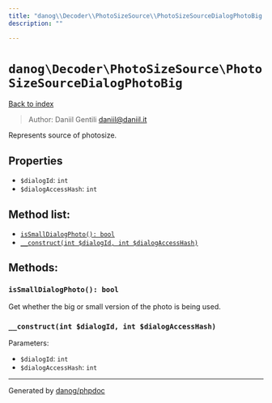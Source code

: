 ```yaml
---
title: "danog\\Decoder\\PhotoSizeSource\\PhotoSizeSourceDialogPhotoBig: Represents source of photosize."
description: ""

---
```

# `danog\Decoder\PhotoSizeSource\PhotoSizeSourceDialogPhotoBig`
[Back to index](../../../index.md)

> Author: Daniil Gentili <daniil@daniil.it>  
  

Represents source of photosize.  



## Properties
* `$dialogId`: `int` 
* `$dialogAccessHash`: `int` 

## Method list:
* [`isSmallDialogPhoto(): bool`](#issmalldialogphoto-bool)
* [`__construct(int $dialogId, int $dialogAccessHash)`](#__construct-int-dialogid-int-dialogaccesshash)

## Methods:
### `isSmallDialogPhoto(): bool`

Get whether the big or small version of the photo is being used.



### `__construct(int $dialogId, int $dialogAccessHash)`




Parameters:

* `$dialogId`: `int`   
* `$dialogAccessHash`: `int`   



---
Generated by [danog/phpdoc](https://phpdoc.daniil.it)
